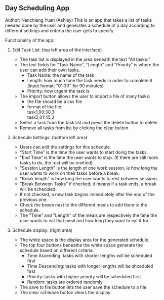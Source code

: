 Day Scheduling App  
-----------------------------------------------------------
Author: Nanchiang Yuan (Ashley)
This is an app that takes a list of tasks needed done by the user and generates a schedule of a day according to different settings and criteria the user gets to specify.

Functionality of the app:  
1. Edit Task List: (top left area of the interface)  
   - The task list is displayed in the area beneath the text "All tasks:"  
   - The text fields for "Task Name", "Length" and "Priority" is where the user can add their own tasks.  
       - Task Name: the name of the task  
       - Length: how much time the task needs in order to complete it (input format: "01:30" for 90 minutes)  
       - Priority: how urgent the task is  
   - The import button allows the user to import a file of many tasks:  
       - the file should be a csv file  
       - format of the file:  
         task1,00:30,3  
         task2,01:45,2  
   - Select a task from the task list and press the delete button to delete  
   - Remove all tasks from list by clicking the clear button  

2. Schedule Settings: (bottom left area)  
   - Users can edit the settings for this schedule.  
   - "Start Time" is the time the user wants to start doing the tasks.  
   - "End Time" is the time the user wants to stop. (If there are still more tasks to do, the rest will be omitted)  
   - "Session Length" is the length of one work session, ie how long the user wants to work on their tasks before a break.  
   - "Break length" is how long the user wants to rest between sessions.  
   - "Break Between Tasks" if checked, it means if a task ends, a break will be scheduled.  
   - If not checked, a new task begins immediately after the end of the previous one.  
   - Check the boxes next to the different meals to add them to the schedule.  
   - The "Time" and "Length" of the meals are respectively the time the user wants to eat that meal and how long they want to eat it for.  
   
3. Schedule display: (right area)  
   - The white space is the display area for the generated schedule.  
   - The top four buttons beneathe the white space generate the schedule based on different criteria:  
       - Time Ascending: tasks with shorter lengths will be scheduled first  
       - Time Descending: tasks with longer lengths will be shceduled first  
       - Priority: tasks with higher priority will be scheduled first  
       - Random: tasks are ordered randomly  
   - The save to file button lets the user save the schedule to a file.
   - The clear schedule button clears the display.
